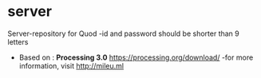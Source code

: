 # server
Server-repository for Quod
-id and password should be shorter than 9 letters
- Based on : **Processing 3.0** https://processing.org/download/
-for more information, visit http://mileu.ml
